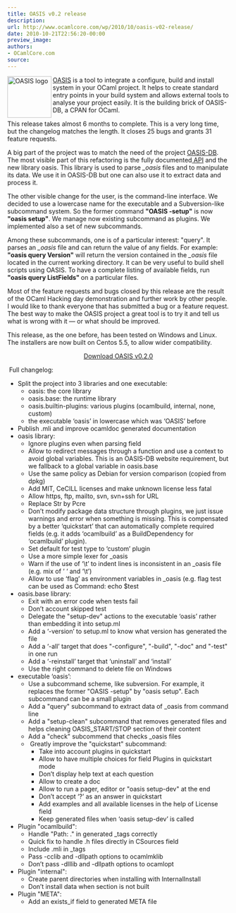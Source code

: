 ```yaml
---
title: OASIS v0.2 release
description:
url: http://www.ocamlcore.com/wp/2010/10/oasis-v02-release/
date: 2010-10-21T22:56:20-00:00
preview_image:
authors:
- OCamlCore.com
source:
---
```


<p><img src="http://www.ocamlcore.com/wp/wp-content/uploads/logo.png" align="left" width="100" height="94" alt="OASIS logo"/><a href="http://oasis.forge.ocamlcore.org">OASIS</a> is a tool to integrate a configure, build and install system in your OCaml  project. It helps to create standard entry points in your build system and  allows external tools to analyse your project easily. It is the building brick of OASIS-DB, a CPAN for OCaml.</p>
<p>This release takes almost 6 months to complete. This is a very long time, but the changelog matches the length. It closes 25 bugs and grants 31 feature requests.</p>
<p>A big part of the project was to match the need of the project <a href="http://oasis.forge.ocamlcore.org/oasis-db.html">OASIS-DB</a>. The most visible part of this refactoring is the fully documented<a href="http://oasis.forge.ocamlcore.org/api-oasis/"> API</a> and the new library oasis. This library is used to parse <em>_oasis</em> files and to manipulate its data. We use it in OASIS-DB but one can also use it to extract data and process it.</p>
<p>The other visible change for the user, is the command-line interface. We decided to use a lowercase name for the executable and a Subversion-like subcommand system. So the former command <strong>&quot;OASIS -setup&quot;</strong> is now <strong>&quot;oasis setup&quot;</strong>. We manage now existing subcommand as plugins. We implemented also a set of new subcommands.</p>
<p>Among these subcommands, one is of a particular interest: &quot;query&quot;. It parses an <em>_oasis</em> file and can return the value of any fields. For example: <strong>&quot;oasis query Version&quot;</strong> will return the version contained in the <em>_oasis</em> file located in the current working directory. It can be very useful to build shell scripts using OASIS. To have a complete listing of available fields, run <strong>&quot;oasis query ListFields&quot; </strong>on a particular files.</p>
<p>Most of the feature requests and bugs closed by this release are the result of the OCaml Hacking day demonstration and further work by other people. I would like to thank everyone that has submitted a bug or a feature request. The best way to make the OASIS project a great tool is to try it and tell us what is wrong with it &mdash; or what should be improved.</p>
<p>This release, as the one before, has been tested on Windows and Linux. The installers are now built on Centos 5.5, to allow wider compatibility.</p>
<p style="text-align: center;"><a href="https://forge.ocamlcore.org/frs/?group_id=54&amp;release_id=343">Download OASIS v0.2.0</a></p>
<p>&nbsp;Full changelog:</p>
<ul>
<li>Split the project into 3 libraries and one executable:
<ul>
<li>oasis: the core library</li>
<li>oasis.base: the runtime library</li>
<li>oasis.builtin-plugins: various plugins (ocamlbuild, internal, none, custom)</li>
<li>the executable &lsquo;oasis&rsquo; in lowercase which was &lsquo;OASIS&rsquo; before</li>
</ul>
</li>
<li>Publish .mli and improve ocamldoc generated documentation</li>
<li>oasis library:
<ul>
<li>Ignore plugins even when parsing field</li>
<li>Allow to redirect messages through a function and use a context to avoid global variables. This is an OASIS-DB website requirement, but we fallback to a global variable in oasis.base</li>
<li>Use the same policy as Debian for version comparison (copied from dpkg)</li>
<li>Add MIT, CeCILL licenses and make unknown license less fatal</li>
<li>Allow https, ftp, mailto, svn, svn+ssh for URL</li>
<li>Replace Str by Pcre</li>
<li>Don&rsquo;t modify package data structure through plugins, we just issue warnings and error when something is missing. This is compensated by a better &lsquo;quickstart&rsquo; that can automatically complete required fields (e.g. it adds &lsquo;ocamlbuild&rsquo; as a BuildDependency for &lsquo;ocamlbuild&rsquo; plugin).</li>
<li>Set default for test type to &lsquo;custom&rsquo; plugin</li>
<li>Use a more simple lexer for _oasis</li>
<li>Warn if the use of &lsquo;\t&rsquo; to indent lines is inconsistent in an _oasis file (e.g. mix of &lsquo; &lsquo; and &lsquo;\t&rsquo;)</li>
<li>Allow to use &lsquo;flag&rsquo; as environment variables in _oasis (e.g. flag test can be used as Command: echo $test</li>
</ul>
</li>
<li>oasis.base library:
<ul>
<li>Exit with an error code when tests fail</li>
<li>Don&rsquo;t account skipped test</li>
<li>Delegate the &quot;setup-dev&quot; actions to the executable &lsquo;oasis&rsquo; rather than embedding it into setup.ml</li>
<li>Add a &lsquo;-version&rsquo; to setup.ml to know what version has generated the file</li>
<li>Add a &lsquo;-all&rsquo; target that does &quot;-configure&quot;, &quot;-build&quot;, &quot;-doc&quot; and &quot;-test&quot; in one run</li>
<li>Add a &lsquo;-reinstall&rsquo; target that &lsquo;uninstall&rsquo; and &lsquo;install&rsquo;</li>
<li>Use the right command to delete file on Windows</li>
</ul>
</li>
<li>executable &lsquo;oasis&rsquo;:
<ul>
<li>Use a subcommand scheme, like subversion. For example, it replaces the former &quot;OASIS -setup&quot; by &quot;oasis setup&quot;. Each subcommand can be a small plugin</li>
<li>Add a &quot;query&quot; subcommand to extract data of _oasis from command line</li>
<li>Add a &quot;setup-clean&quot; subcommand that removes generated files and helps cleaning OASIS_START/STOP section of their content</li>
<li>Add a &quot;check&quot; subcommend that checks _oasis files&nbsp;</li>
<li>&nbsp;Greatly improve the &quot;quickstart&quot; subcommand:
<ul>
<li>Take into account plugins in quickstart</li>
<li>Allow to have multiple choices for field Plugins in quickstart mode</li>
<li>Don&rsquo;t display help text at each question</li>
<li>Allow to create a doc</li>
<li>Allow to run a pager, editor or &quot;oasis setup-dev&quot; at the end<strong><br/>
            </strong></li>
<li>Don&rsquo;t accept &lsquo;?&rsquo; as an answer in quickstart</li>
<li>Add examples and all available licenses in the help of License field</li>
<li>Keep generated files when &lsquo;oasis setup-dev&rsquo; is called</li>
</ul>
</li>
</ul>
</li>
<li>Plugin &quot;ocamlbuild&quot;:
<ul>
<li>Handle &quot;Path: .&quot; in generated _tags correctly</li>
<li>Quick fix to handle .h files directly in CSources field</li>
<li>Include .mli in _tags</li>
<li>Pass -cclib and -dllpath options to ocamlmklib</li>
<li>Don&rsquo;t pass -dlllib and -dllpath options to ocamlopt</li>
</ul>
</li>
<li>Plugin &quot;internal&quot;:
<ul>
<li>Create parent directories when installing with InternalInstall</li>
<li>Don&rsquo;t install data when section is not built</li>
</ul>
</li>
<li>Plugin &quot;META&quot;:
<ul>
<li>Add an exists_if field to generated META file</li>
</ul>
</li>
</ul>
<p>&nbsp;</p>

